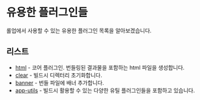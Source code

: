 # 유용한 플러그인들

롤업에서 사용할 수 있는 유용한 플러그인 목록을 알아보겠습니다.

## 리스트

- [html](https://github.com/BitYoungjae/AboutRollup/blob/master/articles/%ED%94%8C%EB%9F%AC%EA%B7%B8%EC%9D%B8%EB%93%A4/@rollup/plugin-html.md) - 코어 플러그인. 번들링된 결과물을 포함하는 html 파일을 생성합니다.
- [clear](https://github.com/BitYoungjae/AboutRollup/blob/master/articles/%ED%94%8C%EB%9F%AC%EA%B7%B8%EC%9D%B8%EB%93%A4/rollup-plugin-clear.md) - 빌드시 디렉터리 초기화합니다.
- [banner](https://github.com/BitYoungjae/AboutRollup/blob/master/articles/%ED%94%8C%EB%9F%AC%EA%B7%B8%EC%9D%B8%EB%93%A4/rollup-plugin-banner.md) - 번들 파일에 배너 추가합니다.
- [app-utils](https://github.com/BitYoungjae/AboutRollup/blob/master/articles/%ED%94%8C%EB%9F%AC%EA%B7%B8%EC%9D%B8%EB%93%A4/rollup-plugin-app-utils.md) - 빌드시 활용할 수 있는 다양한 유틸 플러그인들을 포함하고 있습니다.
